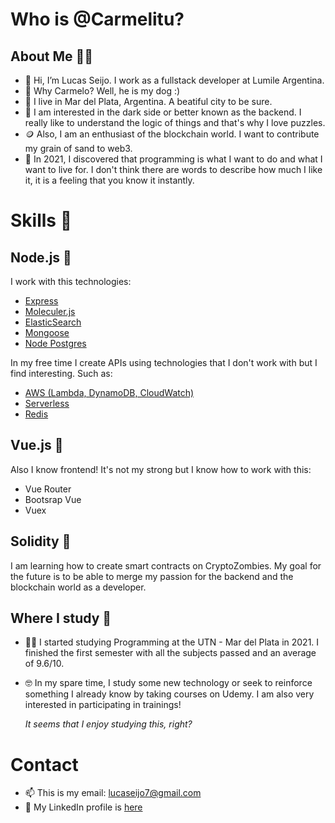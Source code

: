  # Who is @Carmelitu?
## About Me 👨‍🦱
- 👋 Hi, I’m Lucas Seijo. I work as a fullstack developer at Lumile Argentina.
- 🐩 Why Carmelo? Well, he is my dog :)
- 🌊 I live in Mar del Plata, Argentina. A beatiful city to be sure.
- 👀 I am interested in the dark side or better known as the backend. I really like to understand the logic of things and that's why I love puzzles.
- 🪙 Also, I am an enthusiast of the blockchain world. I want to contribute my grain of sand to web3.
- 💎 In 2021, I discovered that programming is what I want to do and what I want to live for. I don't think there are words to describe how much I like it, it is a feeling that you know it instantly.

# Skills 🔑

## Node.js 🖤

I work with this technologies:

- [Express](https://expressjs.com/)
- [Moleculer.js](https://moleculer.services/)
- [ElasticSearch](https://www.elastic.co/)
- [Mongoose](https://mongoosejs.com/)
- [Node Postgres](https://node-postgres.com/)

In my free time I create APIs using technologies that I don't work with but I find interesting. Such as:
- [AWS (Lambda, DynamoDB, CloudWatch)](https://aws.amazon.com/)
- [Serverless](https://www.serverless.com/)
- [Redis](https://redis.io/)

## Vue.js 💚

Also I know frontend! It's not my strong but I know how to work with this:

- Vue Router
- Bootsrap Vue
- Vuex

## Solidity 🤍

I am learning how to create smart contracts on CryptoZombies. My goal for the future is to be able to merge my passion for the backend and the blockchain world as a developer.

## Where I study 📖
- 👩‍🎓 I started studying Programming at the UTN - Mar del Plata in 2021. I finished the first semester with all the subjects passed and an average of 9.6/10.

- 🤓 In my spare time, I study some new technology or seek to reinforce something I already know by taking courses on Udemy. I am also very interested in participating in trainings!



     *It seems that I enjoy studying this, right?*
     

# Contact

- 📫 This is my email: lucaseijo7@gmail.com
- 🔗 My LinkedIn profile is [here](https://www.linkedin.com/in/lucas-seijo-6b4318aa/)

<!---
Carmelitu/Carmelitu is a ✨ special ✨ repository because its `README.md` (this file) appears on your GitHub profile.
You can click the Preview link to take a look at your changes.
--->

